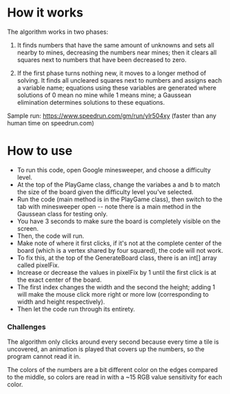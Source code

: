 # How it works

The algorithm works in two phases:

1. It finds numbers that have the same amount of unknowns and sets all nearby to mines, decreasing the numbers near mines; then it clears all squares next to numbers that have been decreased to zero.

2. If the first phase turns nothing new, it moves to a longer method of solving. It finds all uncleared squares next to numbers and assigns each a variable name; equations using these variables are generated where solutions of 0 mean no mine while 1 means mine; a Gaussean elimination determines solutions to these equations.

Sample run: https://www.speedrun.com/gm/run/ylr504xy (faster than any human time on speedrun.com)

# How to use
* To run this code, open Google minesweeper, and choose a difficulty level.
* At the top of the PlayGame class, change the variabes a and b to match the size of the board given the difficulty level you've selected.
* Run the code (main method is in the PlayGame class), then switch to the tab with minesweeper open -- note there is a main method in the Gaussean class for testing only.
* You have 3 seconds to make sure the board is completely visible on the screen.
* Then, the code will run.
* Make note of where it first clicks, if it's not at the complete center of the board (which is a vertex shared by four squared), the code will not work.
* To fix this, at the top of the GenerateBoard class, there is an int[] array called pixelFix.
* Increase or decrease the values in pixelFix by 1 until the first click is at the exact center of the board.
* The first index changes the width and the second the height; adding 1 will make the mouse click more right or more low (corresponding to width and height respectively).
* Then let the code run through its entirety.

### Challenges
The algorithm only clicks around every second because every time a tile is uncovered, an animation is played that covers up the numbers, so the program cannot read it in.

The colors of the numbers are a bit different color on the edges compared to the middle, so colors are read in with a ~15 RGB value sensitivity for each color.
